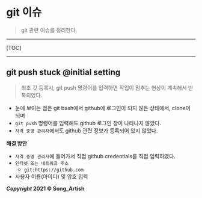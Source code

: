 # git 이슈

> git 관련 이슈를 정리한다.

---

[TOC]

---

## git push stuck @initial setting

> 최초 깃 등록시, git push 명령어를 입력하면 작업이 멈추는 현상이 계속해서 반복되었다.

- 눈에 보이는 점은 git bash에서 github에 로그인이 되지 않은 상태에서, clone이 되며
- `git push` 명령어를 입력해도 github 로그인 창이 나타나지 않았다.
- `자격 증명 관리자`에서도 github 관련 정보가 등록되어 있지 않았다.

**해결 방안**

- `자격 증명 관리자`에 들어가서 직접 github credentials를 직접 입력하였다.
- `인터넷 또는 네트워크 주소`
  - `git:https://github.com`
- 사용자 이름(아이디) 및 암호 입력



***Copyright* 2021 © Song_Artish**